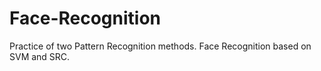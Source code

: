 # Face-Recognition
Practice of two Pattern Recognition methods. Face Recognition based on SVM and SRC.   
